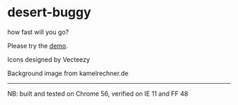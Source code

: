 # desert-buggy
how fast will you go?

Please try the [demo](http://rawgit.com/Muzietto/desert-buggy/master/html/desert_buggy.html).

Icons designed by Vecteezy

Background image from kamelrechner.de

- - - - - - - - - 
NB: built and tested on Chrome 56, verified on IE 11 and FF 48
